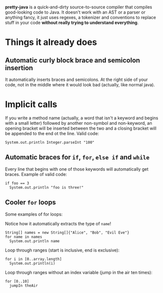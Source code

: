**pretty-java** is a quick-and-dirty source-to-source compiler that compiles good-looking code to Java. It doesn't work with an AST or a parser or anything fancy, it just uses regexes, a tokenizer and conventions to replace stuff in your code **without really trying to understand everything**.

Things it already does
======================
Automatic curly block brace and semicolon insertion
---------------------------------------------------
It automatically inserts braces and semicolons. At the right side of your code, not in the middle where it would look bad (actually, like normal java).

Implicit calls
==============
If you write a method name (actually, a word that isn't a keyword and begins with a small letter) followed by another non-symbol and non-keyword, an opening bracket will be inserted between the two and a closing bracket will be appended to the end ot the line. Valid code:

    System.out.println Integer.parseInt "100"

Automatic braces for `if`, `for`, `else if` and `while`
-------------------------------------------------------
Every line that begins with one of those keywords will automatically get braces. Example of valid code:

    if foo == 3
      System.out.println "foo is three!"

Cooler `for` loops
------------------
Some examples of for loops:

Notice how it automatically extracts the type of `name`!

    String[] names = new String[]{"Alice", "Bob", "Evil Eve"}
    for name in names
      System.out.println name

Loop through ranges (start is inclusive, end is exclusive):

    for i in [0..array.length]
      System.out.println(i)

Loop through ranges without an index variable (jump in the air ten times):

    for [0..10]
      jumpIn theAir